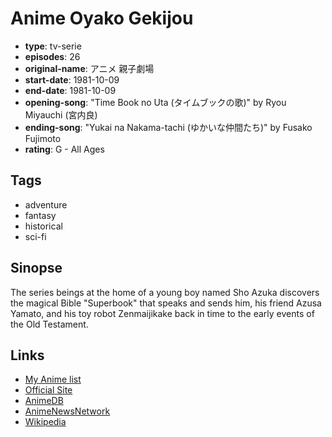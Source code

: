 # Anime Oyako Gekijou

-   **type**: tv-serie
-   **episodes**: 26
-   **original-name**: アニメ 親子劇場
-   **start-date**: 1981-10-09
-   **end-date**: 1981-10-09
-   **opening-song**: "Time Book no Uta (タイムブックの歌)" by Ryou Miyauchi (宮内良)
-   **ending-song**: "Yukai na Nakama-tachi (ゆかいな仲間たち)" by Fusako Fujimoto
-   **rating**: G - All Ages

## Tags

-   adventure
-   fantasy
-   historical
-   sci-fi

## Sinopse

The series beings at the home of a young boy named Sho Azuka discovers the magical Bible "Superbook" that speaks and sends him, his friend Azusa Yamato, and his toy robot Zenmaijikake back in time to the early events of the Old Testament.

## Links

-   [My Anime list](https://myanimelist.net/anime/2882/Anime_Oyako_Gekijou)
-   [Official Site](http://www.tatsunoko.co.jp/works/archive/oyako_gekijyo.html)
-   [AnimeDB](http://anidb.info/perl-bin/animedb.pl?show=anime&aid=3081)
-   [AnimeNewsNetwork](http://www.animenewsnetwork.com/encyclopedia/anime.php?id=1111)
-   [Wikipedia](http://en.wikipedia.org/wiki/Superbook)
